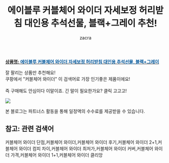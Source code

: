 ﻿---
layout: post
title:  "에이블루 커블체어 와이더 자세보정 허리받침 대인용 추석선물, 블랙+그레이 추천!"
author: zacra
categories: [ 아이템 ]
tags: [커블체어 와이더 단점,커블체어 와이더,커블체어 와이더 후기,커블체어 와이더 2+1,커블체어 와이더 컴피 차이,커블체어 와이더 최저가,커블체어 와이더 커버,커블체어 와이더 가격,커블체어 와이더 1+1,커블체어 와이더 클리앙]
image: https://static.coupangcdn.com/image/vendor_inventory/e42f/01f68894210a73ee6998c296b14185760defef7e6651de457bc6acffb634.jpg 
description: "쿠팡에서 커블체어 와이더 관련 상품으로 가장 잘팔리는 제품 중 하나라는 사실!!."
rating: 4.5
---

<a href="https://link.coupang.com/re/AFFSDP?lptag=AF8407795&pageKey=2247050881&itemId=3839639934&vendorItemId=73482998197&traceid=V0-153-99cd3804a18ad22b"><b>상품명: <font color='#01579B'>에이블루 커블체어 와이더 자세보정 허리받침 대인용 추석선물, 블랙+그레이</font></b></a>

잘 팔리는 상품만 추천해요!<br/>
쿠팡에서 "커블체어 와이더" 이 검색어로 가장 인기좋은 제품이에요!<br/><br/>
즉 구매해도 안심이다 이말이죠. 긴 말이 필요한가요? 클릭 고고고! <br/>



<a href="https://link.coupang.com/re/AFFSDP?lptag=AF8407795&pageKey=2247050881&itemId=3839639934&vendorItemId=73482998197&traceid=V0-153-99cd3804a18ad22b"><img src="https://thumbnail10.coupangcdn.com/thumbnails/remote/q89/image/vendor_inventory/746b/09c445122221ae163b3d12ac36a27eaf5fcda934b133358425db59c8b4ea.jpg"></a> 

본 블로그는 파트너스 활동을 통해 일정액의 수수료를 제공받을 수 있습니다.

## 참고: 관련 검색어    
커블체어 와이더 단점,커블체어 와이더,커블체어 와이더 후기,커블체어 와이더 2+1,커블체어 와이더 컴피 차이,커블체어 와이더 최저가,커블체어 와이더 커버,커블체어 와이더 가격,커블체어 와이더 1+1,커블체어 와이더 클리앙